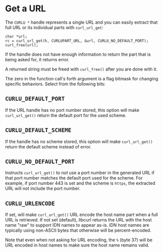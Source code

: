 # Get a URL

The `CURLU *` handle represents a single URL and you can easily extract that
full URL or its individual parts with `curl_url_get`:

    char *url;
    rc = curl_url_get(h, CURLUPART_URL, &url, CURLU_NO_DEFAULT_PORT);
    curl_free(url);

If the handle does not have enough information to return the part that is
being asked for, it returns error.

A returned string must be freed with `curl_free()` after you are done with it.

The zero in the function call's forth argument is a flag bitmask for changing
specific behaviors. Select from the following bits:

## `CURLU_DEFAULT_PORT`

If the URL handle has no port number stored, this option will make
`curl_url_get()` return the default port for the used scheme.

## `CURLU_DEFAULT_SCHEME`

If the handle has no scheme stored, this option will make `curl_url_get()`
return the default scheme instead of error.

## `CURLU_NO_DEFAULT_PORT`

Instructs `curl_url_get()` to *not* use a port number in the generated URL if
that port number matches the default port used for the scheme. For example, if
port number 443 is set and the scheme is `https`, the extracted URL will not
include the port number.

## `CURLU_URLENCODE`

If set, will make `curl_url_get()` URL encode the host name part when a full
URL is retrieved. If not set (default), libcurl returns the URL with the host
name "raw" to support IDN names to appear as-is. IDN host names are typically
using non-ASCII bytes that otherwise will be percent-encoded.

Note that even when not asking for URL encoding, the `%` (byte 37) will be URL
encoded in host names to make sure the host name remains valid.
